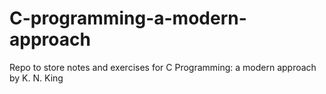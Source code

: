 # C-programming-a-modern-approach
Repo to store notes and exercises for C Programming: a modern approach by K. N. King
